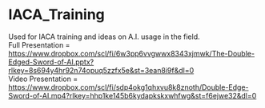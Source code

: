# IACA_Training
Used for IACA training and ideas on A.I. usage in the field.</br>
Full Presentation = https://www.dropbox.com/scl/fi/6w3pp6vvgwwx8343xjmwk/The-Double-Edged-Sword-of-AI.pptx?rlkey=8s694y4hr92n74opuq5zzfx5e&st=3ean8i9f&dl=0 </br>
Video Presentation = https://www.dropbox.com/scl/fi/sdp4okg1qhxvu8k8znoth/Double-Edge-Sword-of-AI.mp4?rlkey=hhp1ke145b6kydapkskxwhfwg&st=f6ejwe32&dl=0

